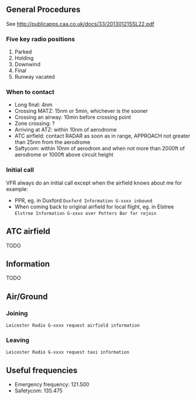 General Procedures
---

See http://publicapps.caa.co.uk/docs/33/20130121SSL22.pdf

### Five key radio positions

1. Parked
2. Holding
3. Downwind
4. Final
5. Runway vacated

### When to contact

- Long final: 4nm
- Crossing MATZ: 15nm or 5min, whichever is the sooner
- Crossing an airway: 10min before crossing point
- Zone crossing: ?
- Arriving at ATZ: within 10nm of aerodrome
- ATC airfield: contact RADAR as soon as in range, APPROACH not greater than 25nm from the aerodrome
- Saftycom: within 10nm of aerodrom and when not more than 2000ft of aerodrome or 1000ft above circuit height

### Initial call

VFR always do an initial call except when the airfield knows about me for example:
- PPR, eg. in Duxford `Duxford Information G-xxxx inbound`
- When coming back to original airfield for local flight, eg. in Elstree `Elstree Information G-xxxx over Potters Bar for rejoin`


ATC airfield
---

TODO

Information
---

TODO

Air/Ground
---

### Joining

```
Leicester Radio G-xxxx request airfield information
```

### Leaving

```
Leicester Radio G-xxxx request taxi information
```

Useful frequencies
---

- Emergency frequency: 121.500
- Safetycom: 135.475
